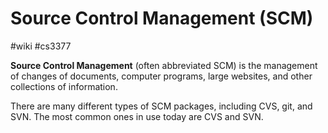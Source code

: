 # Source Control Management (SCM)
#wiki #cs3377 

**Source Control Management** (often abbreviated SCM) is the management of changes of documents, computer programs, large websites, and other collections of information.

There are many different types of SCM packages, including CVS, git, and SVN. The most common ones in use today are CVS and SVN.